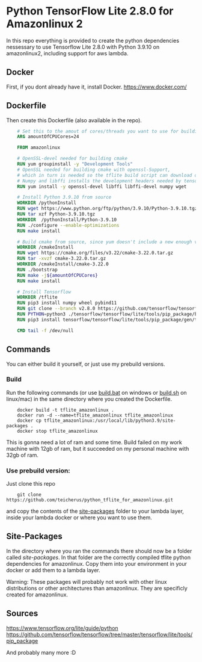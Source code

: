 # Python TensorFlow Lite 2.8.0 for Amazonlinux 2

In this repo everything is provided to create the python dependencies nessessary to use Tensorflow Lite 2.8.0 with Python 3.9.10 on amazonlinux2, including support for aws lambda.

## Docker

First, if you dont already have it, install Docker. https://www.docker.com/

## Dockerfile

Then create this Dockerfile (also available in the repo).

```dockerfile
    # Set this to the amout of cores/threads you want to use for building cmake
    ARG amountOfCPUCores=24

    FROM amazonlinux

    # OpenSSL-devel needed for building cmake
    RUN yum groupinstall -y "Development Tools"
    # OpenSSL needed for building cmake with openssl-Support,
    # which in turn is needed so the tflite build script can download dependencies.
    # Numpy and libffi installs the development headers needed by tensorflow.
    RUN yum install -y openssl-devel libffi libffi-devel numpy wget

    # Install Python 3.9.10 from source
    WORKDIR /pythonInstall
    RUN wget https://www.python.org/ftp/python/3.9.10/Python-3.9.10.tgz
    RUN tar xzf Python-3.9.10.tgz 
    WORKDIR  /pythonInstall/Python-3.9.10
    RUN ./configure --enable-optimizations
    RUN make install

    # Build cmake from source, since yum doesn't include a new enough version for TF2.8.0
    WORKDIR /cmakeInstall
    RUN wget https://cmake.org/files/v3.22/cmake-3.22.0.tar.gz
    RUN tar -xvzf cmake-3.22.0.tar.gz
    WORKDIR /cmakeInstall/cmake-3.22.0
    RUN ./bootstrap
    RUN make -j${amountOfCPUCores}
    RUN make install

    # Install Tensorflow
    WORKDIR /tflite
    RUN pip3 install numpy wheel pybind11
    RUN git clone --branch v2.8.0 https://github.com/tensorflow/tensorflow.git
    RUN PYTHON=python3 ./tensorflow/tensorflow/lite/tools/pip_package/build_pip_package_with_cmake.sh
    RUN pip3 install tensorflow/tensorflow/lite/tools/pip_package/gen/tflite_pip/python3/dist/tflite_runtime-2.8.0-cp39-cp39-linux_x86_64.whl

    CMD tail -f /dev/null
```
## Commands

You can either build it yourself, or just use my prebuild versions.

### Build

Run the following commands (or use [build.bat](build.bat) on windows or [build.sh](build.sh) on linux/mac) in the same directory where you created the Dockerfile.
```
    docker build -t tflite_amazonlinux .
    docker run -d --name=tflite_amazonlinux tflite_amazonlinux
    docker cp tflite_amazonlinux:/usr/local/lib/python3.9/site-packages .
    docker stop tflite_amazonlinux
```
This is gonna need a lot of ram and some time. Build failed on my work machine with 12gb of ram, but it succeeded on my personal machine with 32gb of ram.

### Use prebuild version:

Just clone this repo
```
    git clone https://github.com/teicherus/python_tflite_for_amazonlinux.git
```
and copy the contents of the [site-packages](site-packages) folder to your lambda layer, inside your lambda docker or where you want to use them. 

## Site-Packages

In the directory where you ran the commands there should now be a folder called *site-packages*. In that folder are the correctly compiled tflite python dependencies for amazonlinux. Copy them into your environment in your docker or add them to a lambda layer.

Warning: These packages will probably not work with other linux distributions or other architectures than amazonlinux. They are specificly created for amazonlinux.

## Sources

https://www.tensorflow.org/lite/guide/python
https://github.com/tensorflow/tensorflow/tree/master/tensorflow/lite/tools/pip_package

And probably many more :D 
